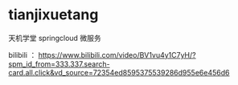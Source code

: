 # tianjixuetang
天机学堂 springcloud 微服务


bilibili ： https://www.bilibili.com/video/BV1vu4y1C7yH/?spm_id_from=333.337.search-card.all.click&vd_source=72354ed8595375539286d955e6e456d6
